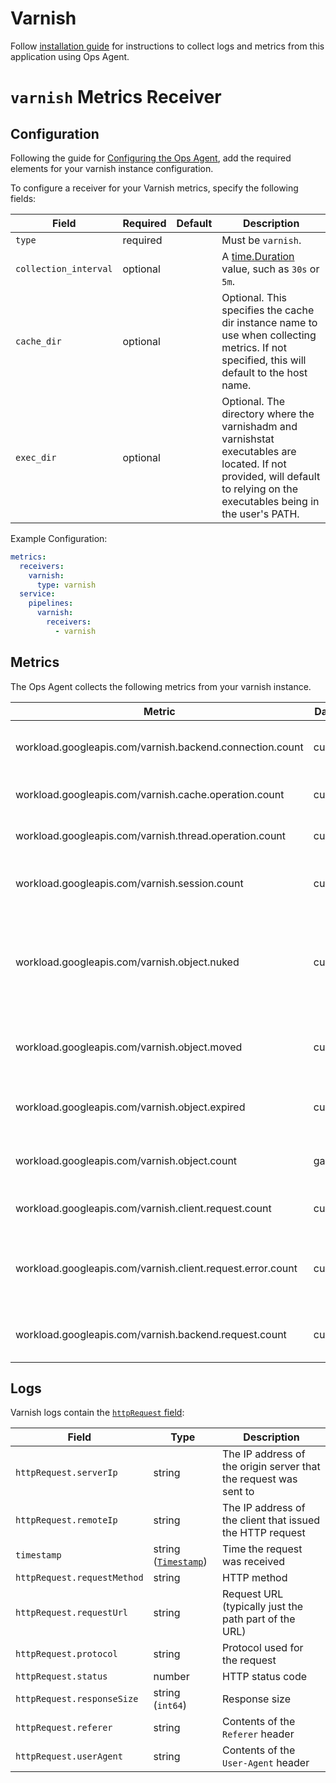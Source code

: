 # Varnish

Follow [installation guide](https://cloud.google.com/stackdriver/docs/solutions/agents/ops-agent/third-party/varnish)
for instructions to collect logs and metrics from this application using Ops Agent.

# `varnish` Metrics Receiver

## Configuration

Following the guide for [Configuring the Ops Agent](https://cloud.google.com/stackdriver/docs/solutions/agents/ops-agent/configuration#file-location), add the required elements for your varnish instance configuration.

To configure a receiver for your Varnish metrics, specify the following fields:

| Field                 | Required | Default | Description                                                                                                                                                                 |
|-----------------------|----------|---------|-----------------------------------------------------------------------------------------------------------------------------------------------------------------------------|
| `type`                | required |         | Must be `varnish`.                                                                                                                                                          |
| `collection_interval` | optional |         | A [time.Duration](https://pkg.go.dev/time#ParseDuration) value, such as `30s` or `5m`.                                                                                      |
| `cache_dir`           | optional |         | Optional. This specifies the cache dir instance name to use when collecting metrics. If not specified, this will default to the host name.                                  |
| `exec_dir`            | optional |         | Optional. The directory where the varnishadm and varnishstat executables are located. If not provided, will default to relying on the executables being in the user's PATH. |

Example Configuration:

```yaml
metrics:
  receivers:
    varnish:
      type: varnish
  service:
    pipelines:
      varnish:
        receivers:
          - varnish
```

## Metrics

The Ops Agent collects the following metrics from your varnish instance.

| Metric                                                     | Data Type  | Unit          | Labels                              | Description                                                      |
|------------------------------------------------------------|------------|---------------|-------------------------------------|------------------------------------------------------------------|
| workload.googleapis.com/varnish.backend.connection.count   | cumulative | {connections} | cache_name, backend_connection_type | The backend connection type count                                |
| workload.googleapis.com/varnish.cache.operation.count      | cumulative | {operations}  | cache_name, cache_operations        | The cache operation type count                                   |
| workload.googleapis.com/varnish.thread.operation.count     | cumulative | {operations}  | cache_name, thread_operations       | The thread operation type count                                  |
| workload.googleapis.com/varnish.session.count              | cumulative | {sessions}    | cache_name, session_type            | The session connection type count                                |
| workload.googleapis.com/varnish.object.nuked               | cumulative | {objects}     | cache_name                          | The objects that have been forcefully evicted from storage count |
| workload.googleapis.com/varnish.object.moved               | cumulative | {objects}     | cache_name                          | The moved operations done on the LRU list count                  |
| workload.googleapis.com/varnish.object.expired             | cumulative | {objects}     | cache_name                          | The expired objects from old age count                           |
| workload.googleapis.com/varnish.object.count               | gauge      | {objects}     | cache_name                          | The HTTP objects in the cache count                              |
| workload.googleapis.com/varnish.client.request.count       | cumulative | {requests}    | cache_name, state                   | The client request count                                         |
| workload.googleapis.com/varnish.client.request.error.count | cumulative | {requests}    | cache_name, http.status_code        | The client requests errors received by status code.              |
| workload.googleapis.com/varnish.backend.request.count      | cumulative | {requests}    | cache_name                          | The backend requests count                                       |

## Logs

Varnish logs contain the [`httpRequest` field](https://cloud.google.com/logging/docs/reference/v2/rest/v2/LogEntry#httprequest):

| Field                       | Type                                                                                                                            | Description                                                      |
|-----------------------------|---------------------------------------------------------------------------------------------------------------------------------|------------------------------------------------------------------|
| `httpRequest.serverIp`      | string                                                                                                                          | The IP address of the origin server that the request was sent to |
| `httpRequest.remoteIp`      | string                                                                                                                          | The IP address of the client that issued the HTTP request        |
| `timestamp`                 | string ([`Timestamp`](https://developers.google.com/protocol-buffers/docs/reference/google.protobuf#google.protobuf.Timestamp)) | Time the request was received                                    |
| `httpRequest.requestMethod` | string                                                                                                                          | HTTP method                                                      |
| `httpRequest.requestUrl`    | string                                                                                                                          | Request URL (typically just the path part of the URL)            |
| `httpRequest.protocol`      | string                                                                                                                          | Protocol used for the request                                    |
| `httpRequest.status`        | number                                                                                                                          | HTTP status code                                                 |
| `httpRequest.responseSize`  | string (`int64`)                                                                                                                | Response size                                                    |
| `httpRequest.referer`       | string                                                                                                                          | Contents of the `Referer` header                                 |
| `httpRequest.userAgent`     | string                                                                                                                          | Contents of the `User-Agent` header                              |
